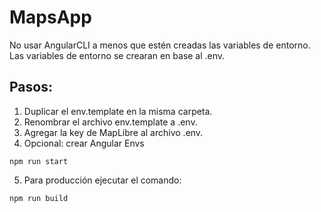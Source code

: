 # MapsApp
No usar AngularCLI a menos que estén creadas las variables de entorno. Las variables de entorno se crearan en base al .env.

## Pasos:

1. Duplicar el env.template en la misma carpeta.
2. Renombrar el archivo env.template a .env.
3. Agregar la key de MapLibre al archivo .env.
4. Opcional: crear Angular Envs
```
npm run start
```
5. Para producción ejecutar el comando:
```
npm run build
```
